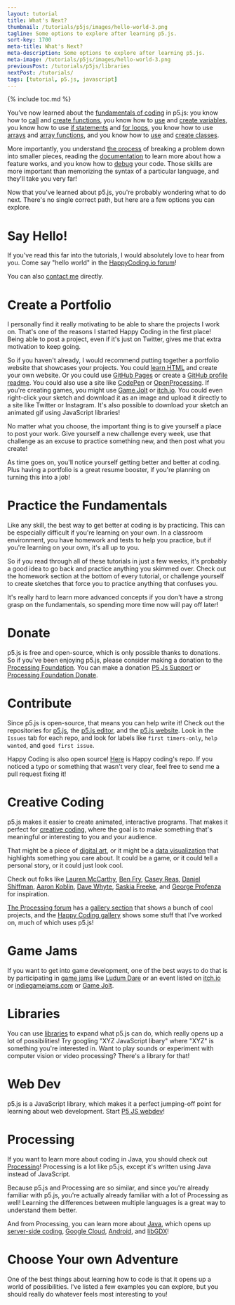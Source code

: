 ```yaml
---
layout: tutorial
title: What's Next?
thumbnail: /tutorials/p5js/images/hello-world-3.png
tagline: Some options to explore after learning p5.js.
sort-key: 1700
meta-title: What's Next?
meta-description: Some options to explore after learning p5.js.
meta-image: /tutorials/p5js/images/hello-world-3.png
previousPost: /tutorials/p5js/libraries
nextPost: /tutorials/
tags: [tutorial, p5.js, javascript]
---
```


{% include toc.md %}

You’ve now learned about the [fundamentals of coding](/tutorials/p5js/welcome-to-coding) in p5.js: you know how to [call](/tutorials/p5js/calling-functions) and [create functions](/tutorials/p5js/creating-functions), you know how to [use](/tutorials/p5js/using-variables) and [create variables](/tutorials/p5js/creating-variables), you know how to use [if statements](/tutorials/p5js/if-statements) and [for loops](/tutorials/p5js/for-loops), you know how to use [arrays](/tutorials/p5js/arrays) and [array functions](/tutorials/p5js/array-functions), and you know how to [use](/tutorials/p5js/using-objects) and [create classes](/tutorials/p5js/creating-classes).

More importantly, you understand [the process](/tutorials/how-to/program) of breaking a problem down into smaller pieces, reading the [documentation](https://p5js.org/reference/) to learn more about how a feature works, and you know how to [debug](/tutorials/p5js/debugging) your code. Those skills are more important than memorizing the syntax of a particular language, and they'll take you very far!

Now that you've learned about p5.js, you're probably wondering what to do next. There's no single correct path, but here are a few options you can explore.

# Say Hello!

If you've read this far into the tutorials, I would absolutely love to hear from you. Come say "hello world" in the [HappyCoding.io forum](https://forum.happycoding.io)!

You can also [contact me](/about/contact) directly.

# Create a Portfolio

I personally find it really motivating to be able to share the projects I work on. That's one of the reasons I started Happy Coding in the first place! Being able to post a project, even if it's just on Twitter, gives me that extra motivation to keep going.

So if you haven't already, I would recommend putting together a portfolio website that showcases your projects. You could [learn HTML](/tutorials/html) and create your own website. Or you could use [GitHub Pages](https://pages.github.com/) or create a [GitHub profile readme](https://docs.github.com/en/free-pro-team@latest/github/setting-up-and-managing-your-github-profile/managing-your-profile-readme). You could also use a site like [CodePen](https://codepen.io/) or [OpenProcessing](https://www.openprocessing.org/). If you're creating games, you might use  [Game Jolt](http://gamejolt.com/) or [itch.io](https://itch.io/). You could even right-click your sketch and download it as an image and upload it directly to a site like Twitter or Instagram. It's also possible to download your sketch an animated gif using JavaScript libraries!

No matter what you choose, the important thing is to give yourself a place to post your work. Give yourself a new challenge every week, use that challenge as an excuse to practice something new, and then post what you create!

As time goes on, you'll notice yourself getting better and better at coding. Plus having a portfolio is a great resume booster, if you're planning on turning this into a job!

# Practice the Fundamentals

Like any skill, the best way to get better at coding is by practicing. This can be especially difficult if you're learning on your own. In a classroom environment, you have homework and tests to help you practice, but if you're learning on your own, it's all up to you.

So if you read through all of these tutorials in just a few weeks, it's probably a good idea to go back and practice anything you skimmed over. Check out the homework section at the bottom of every tutorial, or challenge yourself to create sketches that force you to practice anything that confuses you.

It's really hard to learn more advanced concepts if you don't have a strong grasp on the fundamentals, so spending more time now will pay off later!

# Donate

p5.js is free and open-source, which is only possible thanks to donations. So if you've been enjoying p5.js, please consider making a donation to the [Processing Foundation](https://processingfoundation.org/). You can make a donation [P5 Js Support](https://p5js.org/download/support.html) or [Processing Foundation Donate](https://processingfoundation.org/donate).

# Contribute

Since p5.js is open-source, that means you can help write it! Check out the repositories for [p5.js](https://github.com/processing/p5.js), the [p5.js editor](https://github.com/processing/p5.js-web-editor), and the [p5.js website](https://github.com/processing/p5.js-website). Look in the `Issues` tab for each repo, and look for labels like `first timers-only`, `help wanted`, and `good first issue`.

Happy Coding is also open source! [Here](https://github.com/KevinWorkman/HappyCoding) is Happy coding's repo. If you noticed a typo or something that wasn't very clear, feel free to send me a pull request fixing it!

# Creative Coding

p5.js makes it easier to create animated, interactive programs. That makes it perfect for [creative coding](https://en.wikipedia.org/wiki/Creative_coding), where the goal is to make something that's meaningful or interesting to you and your audience.

That might be a piece of [digital art](https://en.wikipedia.org/wiki/Digital_art), or it might be a [data visualization](https://en.wikipedia.org/wiki/Data_visualization) that highlights something you care about. It could be a game, or it could tell a personal story, or it could just look cool.

Check out folks like [Lauren McCarthy](https://lauren-mccarthy.com/), [Ben Fry](https://benfry.com/), [Casey Reas](https://reas.com/), [Daniel Shiffman](https://shiffman.net/), [Aaron Koblin](http://www.aaronkoblin.com/), [Dave Whyte](http://beesandbombs.com/), [Saskia Freeke](https://sasj.nl/portfolio/), and [George Profenza](https://sensori.al/) for inspiration.

[The Processing forum](https://discourse.processing.org/) has a [gallery section](https://discourse.processing.org/c/gallery/21) that shows a bunch of cool projects, and the [Happy Coding gallery](https://happycoding.io/gallery/) shows some stuff that I've worked on, much of which uses p5.js!

# Game Jams

If you want to get into game development, one of the best ways to do that is by participating in [game jams](https://en.wikipedia.org/wiki/Game_jam) like [Ludum Dare](https://ldjam.com/) or an event listed on [itch.io](https://itch.io/jams) or [indiegamejams.com](http://www.indiegamejams.com/) or [Game Jolt](https://jams.gamejolt.com/browse/active).

# Libraries

You can use [libraries](/tutorials/p5js/libraries) to expand what p5.js can do, which really opens up a lot of possibilities! Try googling "XYZ JavaScript libary" where "XYZ" is something you're interested in. Want to play sounds or experiment with computer vision or video processing? There's a library for that!

# Web Dev

p5.js is a JavaScript library, which makes it a perfect jumping-off point for learning about web development. Start [P5 JS webdev](/tutorials/p5js/web-dev)!

# Processing

If you want to learn more about coding in Java, you should check out [Processing](/tutorials/processing)! Processing is a lot like p5.js, except it's written using Java instead of JavaScript.

Because p5.js and Processing are so similar, and since you're already familiar with p5.js, you're actually already familiar with a lot of Processing as well! Learning the differences between multiple languages is a great way to understand them better.

And from Processing, you can learn more about [Java](/tutorials/java), which opens up [server-side coding](/tutorials/java-server), [Google Cloud](/tutorials/google-cloud), [Android](/tutorials/android), and [libGDX](/tutorials/libgdx)!

# Choose Your own Adventure

One of the best things about learning how to code is that it opens up a world of possibilities. I've listed a few examples you can explore, but you should really do whatever feels most interesting to you!